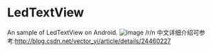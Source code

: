# LedTextView
An sample of LedTextView on Android.
![image](https://github.com/VectorYi/LedTextView/raw/master/screenshots/screenshot1.png)
/r/n
中文详细介绍可参考:http://blog.csdn.net/vector_yi/article/details/24460227
